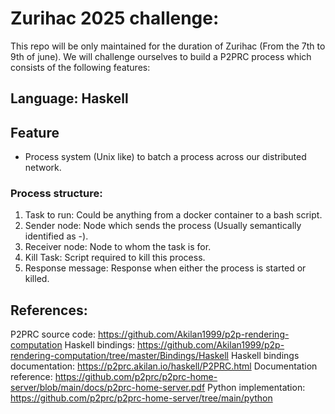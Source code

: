 # Zurihac 2025 challenge:
This repo will be only maintained for the duration of Zurihac (From the 7th to 9th of june).
We will challenge ourselves to build a P2PRC process which consists of the following features: 
## Language: Haskell

## Feature
- Process system (Unix like) to batch a process across our distributed network. 

### Process structure: 
1. Task to run: Could be anything from a docker container to a bash script.
2. Sender node: Node which sends the process (Usually semantically identified as <host name>-<unique uuid>).
3. Receiver node: Node to whom the task is for. 
4. Kill Task: Script required to kill this process. 
5. Response message: Response when either the process is started or killed. 

## References:
P2PRC source code: https://github.com/Akilan1999/p2p-rendering-computation
Haskell bindings: https://github.com/Akilan1999/p2p-rendering-computation/tree/master/Bindings/Haskell
Haskell bindings documentation: https://p2prc.akilan.io/haskell/P2PRC.html
Documentation reference: https://github.com/p2prc/p2prc-home-server/blob/main/docs/p2prc-home-server.pdf
Python implementation: https://github.com/p2prc/p2prc-home-server/tree/main/python

